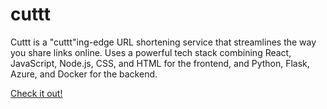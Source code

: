 # cuttt
Cuttt is a "cuttt"ing-edge URL shortening service that streamlines the way you share links online. 
Uses a powerful tech stack combining React, JavaScript, Node.js, CSS, and HTML for the frontend, and Python, Flask, Azure, and Docker for the backend.

[Check it out!](https://cuttt.azurewebsites.net/app)

